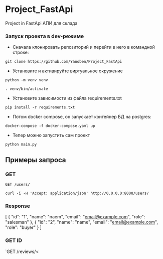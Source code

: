 # Project_FastApi
Project in FastApi
АПИ для склада

### Запуск проекта в dev-режиме
- Сначала клонировать репозиторий и перейти в него в командной строке:

```
git clone https://github.com/Yanoben/Project_FastApi
```

- Установите и активируйте виртуальное окружение
```
python -m venv venv

. venv/bin/activate
```

- Установите зависимости из файла requirements.txt
```
pip install -r requirements.txt
``` 

- Потом docker compose, он запускает контейнер БД на postgres:
```
docker-compose -f docker-compose.yaml up
```

- Тепер можно запустить сам проект
```
python main.py
```

## Примеры запроса

### GET

`GET /users/`

    curl -i -H 'Accept: application/json' http://0.0.0.0:8000/users/

### Response
[
  {
    "id": "1",
    "name": "naem",
    "email": "email@example.com",
    "role": "salesman"
  },
  {
    "id": "2",
    "name": "name",
    "email": "email@example.com",
    "role": "buyer"
  }
]

### GET ID

`GET /reviews/<
